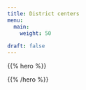 ```yaml
---
title: District centers
menu:
  main:
    weight: 50
  
draft: false
---
```


{{% hero %}}
<!-- TODO: filter and search -->
{{% /hero %}}
